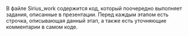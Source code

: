 В файле Sirius_work содержится код, который поочередно выполняет задания, описанные в презентации. Перед каждым этапом есть строчка, описывающая данный этап, а также есть уточняющие комментарии в самом коде. 
